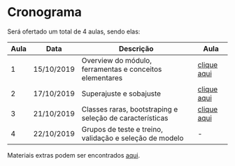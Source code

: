 # Cronograma
Será ofertado um total de 4 aulas, sendo elas:

| Aula | Data       | Descrição | Aula |
| ---- | ---------- | --------- | ---- |
| 1    | 15/10/2019 | Overview do módulo, ferramentas e conceitos elementares | [clique aqui](aula-01/) |
| 2    | 17/10/2019 | Superajuste e sobajuste | [clique aqui](aula-02/) |
| 3    | 21/10/2019 | Classes raras, bootstraping e seleção de características | [clique aqui](aula-03/) |
| 4    | 22/10/2019 | Grupos de teste e treino, validação e seleção de modelo | - |

Materiais extras podem ser encontrados [aqui](extras/).
